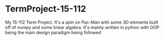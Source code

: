 # TermProject-15-112
My 15-112 Term Project. It's a spin on Pac-Man with some 3D elements built off of numpy and some linear algebra. It's mainly written in python with OOP being the main design paradigm being followed 
